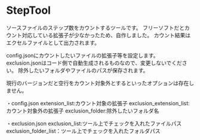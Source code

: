 # StepTool

ソースファイルのステップ数をカウントするツールです。
フリーソフトだとカウント対応している拡張子が少なかったため、自作しました。
カウント結果はエクセルファイルとして出力されます。

config.jsonにカウントしたいファイルの拡張子等を設定します。
exclusion.jsonはコード側で自動生成されるものなので、変更しないでください。
除外したいフォルダやファイルのパスが保存されます。

現行のバージョンだと空行をカウント対象外とするといったオプションは存在しません。

・config.json
extension_list:カウント対象の拡張子
exclusion_extension_list:カウント対象外の拡張子
exclusion_folder:除外したいフォルダ名

・exclusion.json
exclusion_list:ツール上でチェックを入れたファイルパス
exclusion_folder_list：ツール上でチェックを入れたフォルダパス
